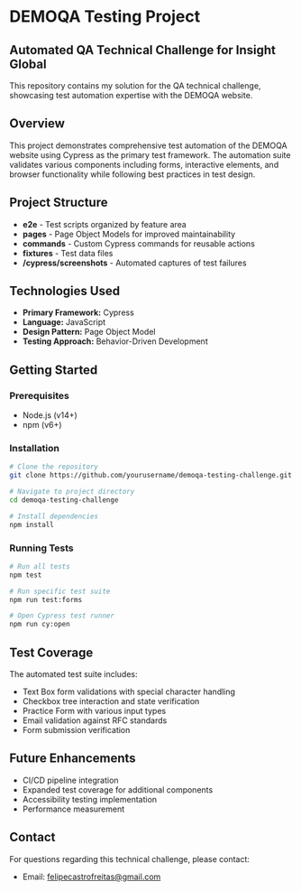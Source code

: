 # DEMOQA Testing Project

## Automated QA Technical Challenge for Insight Global

This repository contains my solution for the QA technical challenge, showcasing test automation expertise with the DEMOQA website.

## Overview

This project demonstrates comprehensive test automation of the DEMOQA website using Cypress as the primary test framework. The automation suite validates various components including forms, interactive elements, and browser functionality while following best practices in test design.

## Project Structure

- **e2e** - Test scripts organized by feature area
- **pages** - Page Object Models for improved maintainability
- **commands** - Custom Cypress commands for reusable actions
- **fixtures** - Test data files
- **/cypress/screenshots** - Automated captures of test failures

## Technologies Used

- **Primary Framework:** Cypress
- **Language:** JavaScript
- **Design Pattern:** Page Object Model
- **Testing Approach:** Behavior-Driven Development

## Getting Started

### Prerequisites

- Node.js (v14+)
- npm (v6+)

### Installation

```bash
# Clone the repository
git clone https://github.com/yourusername/demoqa-testing-challenge.git

# Navigate to project directory
cd demoqa-testing-challenge

# Install dependencies
npm install
```

### Running Tests

```bash
# Run all tests
npm test

# Run specific test suite
npm run test:forms

# Open Cypress test runner
npm run cy:open
```

## Test Coverage

The automated test suite includes:

- Text Box form validations with special character handling
- Checkbox tree interaction and state verification
- Practice Form with various input types
- Email validation against RFC standards
- Form submission verification

## Future Enhancements

- CI/CD pipeline integration
- Expanded test coverage for additional components
- Accessibility testing implementation
- Performance measurement

## Contact

For questions regarding this technical challenge, please contact:

- Email: felipecastrofreitas@gmail.com
